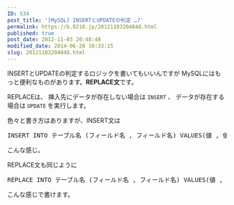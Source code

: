 ```yaml
---
ID: 534
post_title: '[MySQL] INSERTとUPDATEの判定 …?'
permalink: https://b.0218.jp/20121103204848.html
published: true
post_date: 2012-11-03 20:48:48
modified_date: 2014-06-20 10:33:15
slug: 20121103204848.html
---
```

INSERTとUPDATEの判定するロジックを書いてもいいんですが
MySQLにはもっと便利なものがあります。<strong>REPLACE文</strong>です。

<!--more-->

REPLACEは、
挿入先にデータが存在しない場合は <code>INSERT</code> 、
データが存在する場合は <code>UPDATE</code> を実行します。

色々と書き方はありますが、INSERT文は
<pre class="prettyprint linenums lang-sql">INSERT INTO テーブル名 (フィールド名 , フィールド名) VALUES(値 , 値);</pre>
こんな感じ。

REPLACE文も同じように
<pre class="prettyprint linenums lang-sql">REPLACE INTO テーブル名 (フィールド名 , フィールド名) VALUES(値 , 値);</pre>
こんな感じで書けます。